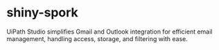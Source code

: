 # shiny-spork
UiPath Studio simplifies Gmail and Outlook integration for efficient email management, handling access, storage, and filtering with ease.
